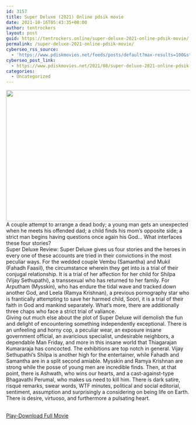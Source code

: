 ```yaml
---
id: 3157
title: Super Deluxe (2021) Online pdsik movie
date: 2021-10-16T05:43:35+00:00
author: tentrockers
layout: post
guid: https://tentrockers.online/super-deluxe-2021-online-pdsik-movie/
permalink: /super-deluxe-2021-online-pdsik-movie/
cyberseo_rss_source:
  - 'https://www.pdiskmovies.net/feeds/posts/default?max-results=100&start-index=901'
cyberseo_post_link:
  - https://www.pdiskmovies.net/2021/08/super-deluxe-2021-online-pdsik-movie.html
categories:
  - Uncategorized
---
```

<div class="separator">
  <a href="https://1.bp.blogspot.com/-zLtcIKgkjXU/YRqR9OYK4UI/AAAAAAAAabk/Ncj4bZxPs-ISvJnYyuud3ywuCb7746VAwCLcBGAsYHQ/s1280/Super%2BDeluxe%2B%25282021%2529%2BOnline%2Bpdsik%2Bmovie.jpeg" imageanchor="1"><img loading="lazy" border="0" data-original-height="720" data-original-width="1280" height="360" src="https://1.bp.blogspot.com/-zLtcIKgkjXU/YRqR9OYK4UI/AAAAAAAAabk/Ncj4bZxPs-ISvJnYyuud3ywuCb7746VAwCLcBGAsYHQ/w640-h360/Super%2BDeluxe%2B%25282021%2529%2BOnline%2Bpdsik%2Bmovie.jpeg" width="640" /></a>
</div>



<div>
  <div>
    <span>A couple attempt to arrange a dead body; a young man gets an unexpected when he meets his offended dad; a child finds his mom&#8217;s opposite side; a strict man begins having questions once again his God… What interfaces these four stories?&nbsp;</span>
  </div>
  
  <div>
    <span>Super Deluxe Review: Super Deluxe gives us four stories and the heroes in every one of these accounts are tried in their convictions in the most peculiar ways. For the wedded couple Vembu (Samantha) and Mukil (Fahadh Faasil), the circumstance wherein they get into is a trial of their conjugal relationship. It is a trial of her affection for her child for Shilpa (Vijay Sethupathi), a transsexual who has returned to her family. For Arputham (Mysskin), who has endure the tidal wave and tracked down another God, and Leela (Ramya Krishnan), a previous pornography star who is frantically attempting to save her harmed child, Soori, it is a trial of their faith in God and mankind separately. What&#8217;s more, there are additionally three chaps who face a strict trial of valiance.&nbsp;</span>
  </div>
  
  <div>
    <span>Giving out much else about the plot of Super Deluxe will demolish the fun and delight of encountering something independently exceptional. There is an unfeeling and horny cop, a peculiar wear, an exposure insane government official, an avaricious specialist, undesirable neighbors, a dependable Man Friday, and more in this insane world that Thiagarajan Kumararaja has concocted. The exhibitions are top notch in general. Vijay Sethupathi&#8217;s Shilpa is another high for the entertainer, while Fahadh and Samantha are in a split second amiable. Mysskin and Ramya Krishnan are strong while the posse of young men are incredible finds. Then, at that point, there is Ashwath, who wins our hearts, and a cast-against-type Bhagavathi Perumal, who makes us need to kill him. There is dark satire, risqué remarks, swear words, WTF minutes, political and social editorial, sentiment, assumption and surprisingly a considering on being life on Earth. There is desire, virtuoso, and furthermore a pulsating heart.</span>
  </div>
</div>

  
<a href="https://www.cofilink.com/share-video?videoid=nv2isl001mha" target="popup" onclick="window.open('https://www.cofilink.com/share-video?videoid=nv2isl001mha0dfe3cb8bc7fadf01e139b','popup','width=600,height=600'); return false;" rel="noopener"><br /> Play-Download Full Movie<br /> </a>